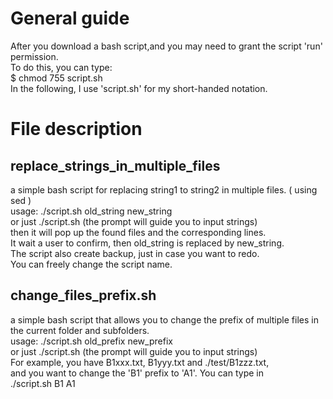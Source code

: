 # General guide
After you download a bash script,and you may need to grant the script 'run' permission. <br>
To do this, you can type: <br>
$ chmod 755 script.sh <br> 
In the following, I use 'script.sh' for my short-handed notation.


# File description  
## replace_strings_in_multiple_files
a simple bash script for replacing string1 to string2 in multiple files. ( using sed ) <br>
usage: ./script.sh old_string new_string <br>
or just ./script.sh  (the prompt will guide you to input strings) <br>
then it will pop up the found files and the corresponding lines. <br>
It wait a user to confirm, then old_string is replaced by new_string. <br>
The script also create backup, just in case you want to redo. <br>
You can freely change the script name. <br>

## change_files_prefix.sh
a simple bash script that allows you to change the prefix of multiple files in the current folder and subfolders. <br>
usage: ./script.sh old_prefix new_prefix <br>
or just ./script.sh (the prompt will guide you to input strings) <br>
For example, you have B1xxx.txt, B1yyy.txt and ./test/B1zzz.txt, <br>
and you want to change the 'B1' prefix to 'A1'. You can type in <br>
./script.sh B1 A1 <br>
